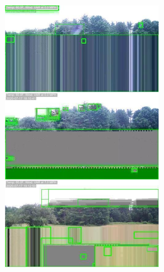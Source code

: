![20200717-163002-170007](in/20200717/20200717-163002-170007_0_.jpg)
![20200717-170012-173017](in/20200717/20200717-170012-173017_0_.jpg)
![20200717-173022-180027](in/20200717/20200717-173022-180027_0_.jpg)
